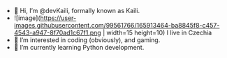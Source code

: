 - 👋 Hi, I’m @devKaili, formally known as Kaili.
- ![image](https://user-images.githubusercontent.com/99561766/165913464-ba8845f8-c457-4543-a947-8f70ad1c67f1.png | width=15 height=10) I live in Czechia
- 👀 I’m interested in coding (obviously), and gaming.
- 🌱 I’m currently learning Python development.
